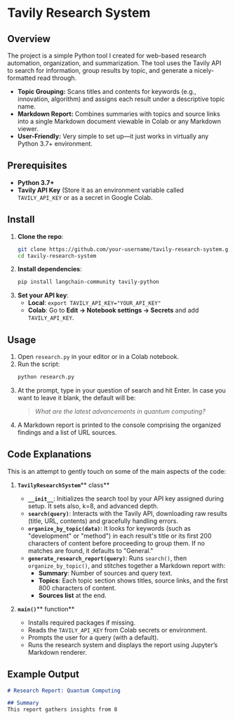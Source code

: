 # Tavily Research System

## Overview

The project is a simple Python tool I created for web-based research automation, organization, and summarization. The tool uses the Tavily API to search for information, group results by topic, and generate a nicely-formatted read through.

- **Topic Grouping:** Scans titles and contents for keywords (e.g., innovation, algorithm) and assigns each result under a descriptive topic name. 
- **Markdown Report:** Combines summaries with topics and source links into a single Markdown document viewable in Colab or any Markdown viewer. 
- **User-Friendly:** Very simple to set up—it just works in virtually any Python 3.7+ environment. 

## Prerequisites

- **Python 3.7+**
- **Tavily API Key** (Store it as an environment variable called `TAVILY_API_KEY` or as a secret in Google Colab. 

## Install

1. **Clone the repo**:
   ```bash
   git clone https://github.com/your-username/tavily-research-system.git
   cd tavily-research-system
   ```
2. **Install dependencies**:
   ```bash
   pip install langchain-community tavily-python
   ```
3. **Set your API key**:
   - **Local**: `export TAVILY_API_KEY="YOUR_API_KEY"`
   - **Colab**: Go to **Edit → Notebook settings → Secrets** and add `TAVILY_API_KEY`.

## Usage

1. Open `research.py` in your editor or in a Colab notebook.
2. Run the script:
   ```bash
   python research.py
   ```
3. At the prompt, type in your question of search and hit Enter. In case you want to leave it blank, the default will be:
   > *What are the latest advancements in quantum computing?*
4. A Markdown report is printed to the console comprising the organized findings and a list of URL sources.

## Code Explanations

This is an attempt to gently touch on some of the main aspects of the code:

1. **`TavilyResearchSystem`**** class**

   - **`__init__`**: Initializes the search tool by your API key assigned during setup. It sets also, k=8, and advanced depth. 
   - **`search(query)`**: Interacts with the Tavily API, downloading raw results (title, URL, contents) and gracefully handling errors.
   - **`organize_by_topic(data)`**: It looks for keywords (such as "development" or "method") in each result's title or its first 200 characters of content before proceeding to group them. If no matches are found, it defaults to "General." 
   - **`generate_research_report(query)`**: Runs `search()`, then `organize_by_topic()`, and stitches together a Markdown report with:
     - **Summary**: Number of sources and query text.
     - **Topics**: Each topic section shows titles, source links, and the first 800 characters of content.
     - **Sources list** at the end.

2. **`main()`**** function**

   - Installs required packages if missing.
   - Reads the `TAVILY_API_KEY` from Colab secrets or environment.
   - Prompts the user for a query (with a default).
   - Runs the research system and displays the report using Jupyter’s Markdown renderer.

## Example Output

```markdown
# Research Report: Quantum Computing

## Summary
This report gathers insights from 8
